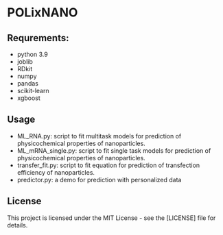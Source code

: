 # POLixNANO

## Requrements:

* python	3.9
* joblib
* RDkit
* numpy
* pandas
* scikit-learn
* xgboost

## Usage
* ML_RNA.py: script to fit multitask models for prediction of physicochemical properties of nanoparticles.
* ML_mRNA_single.py: script to fit single task models for prediction of physicochemical properties of nanoparticles.
* transfer_fit.py: script to fit equation for prediction of transfection efficiency of nanoparticles.
* predictor.py: a demo for prediction with personalized data


## License

This project is licensed under the MIT License - see the [LICENSE] file for details.
